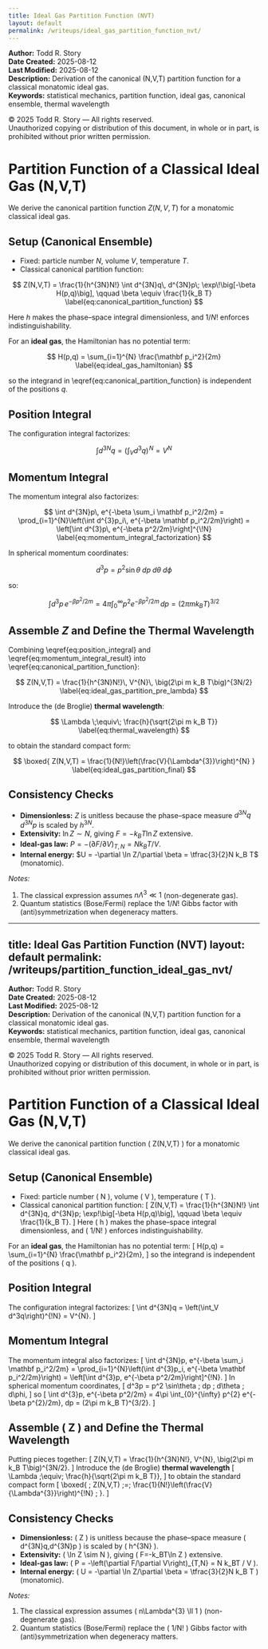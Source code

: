 ```yaml
---
title: Ideal Gas Partition Function (NVT)
layout: default
permalink: /writeups/ideal_gas_partition_function_nvt/
---
```


**Author:** Todd R. Story   
**Date Created:** 2025-08-12  
**Last Modified:** 2025-08-12  
**Description:** Derivation of the canonical (N,V,T) partition function for a classical monatomic ideal gas.  
**Keywords:** statistical mechanics, partition function, ideal gas, canonical ensemble, thermal wavelength

© 2025 Todd R. Story — All rights reserved.  
Unauthorized copying or distribution of this document, in whole or in part, is prohibited without prior written permission.

# Partition Function of a Classical Ideal Gas (N,V,T)

We derive the canonical partition function $Z(N,V,T)$ for a monatomic classical ideal gas.

## Setup (Canonical Ensemble)

- Fixed: particle number $N$, volume $V$, temperature $T$.  
- Classical canonical partition function:

$$
Z(N,V,T) = \frac{1}{h^{3N}N!} \int d^{3N}q\, d^{3N}p\; \exp\!\big[-\beta H(p,q)\big],
\qquad \beta \equiv \frac{1}{k_B T}
\label{eq:canonical_partition_function}
$$

Here $h$ makes the phase–space integral dimensionless, and $1/N!$ enforces indistinguishability.

For an **ideal gas**, the Hamiltonian has no potential term:

$$
H(p,q) = \sum_{i=1}^{N} \frac{\mathbf p_i^2}{2m}
\label{eq:ideal_gas_hamiltonian}
$$

so the integrand in \eqref{eq:canonical_partition_function} is independent of the positions $q$.

## Position Integral

The configuration integral factorizes:

$$
\int d^{3N}q = \left(\int_V d^3q\right)^{\!N} = V^{N}
\label{eq:position_integral}
$$

## Momentum Integral

The momentum integral also factorizes:

$$
\int d^{3N}p\, e^{-\beta \sum_i \mathbf p_i^2/2m}
= \prod_{i=1}^{N}\left(\int d^{3}p_i\, e^{-\beta \mathbf p_i^2/2m}\right)
= \left[\int d^{3}p\, e^{-\beta p^2/2m}\right]^{\!N}
\label{eq:momentum_integral_factorization}
$$

In spherical momentum coordinates:

$$
d^3p = p^2 \sin\theta \; dp \; d\theta \; d\phi
\label{eq:momentum_volume_element}
$$

so:

$$
\int d^{3}p\, e^{-\beta p^2/2m}
= 4\pi \int_{0}^{\infty} p^{2} e^{-\beta p^{2}/2m}\, dp
= (2\pi m k_B T)^{3/2}
\label{eq:momentum_integral_result}
$$

## Assemble $Z$ and Define the Thermal Wavelength

Combining \eqref{eq:position_integral} and \eqref{eq:momentum_integral_result} into \eqref{eq:canonical_partition_function}:

$$
Z(N,V,T) = \frac{1}{h^{3N}N!}\, V^{N}\, \big(2\pi m k_B T\big)^{3N/2}
\label{eq:ideal_gas_partition_pre_lambda}
$$

Introduce the (de Broglie) **thermal wavelength**:

$$
\Lambda \;\equiv\; \frac{h}{\sqrt{2\pi m k_B T}}
\label{eq:thermal_wavelength}
$$

to obtain the standard compact form:

$$
\boxed{
Z(N,V,T) = \frac{1}{N!}\left(\frac{V}{\Lambda^{3}}\right)^{N}
}
\label{eq:ideal_gas_partition_final}
$$

## Consistency Checks

- **Dimensionless:** $Z$ is unitless because the phase–space measure $d^{3N}q\,d^{3N}p$ is scaled by $h^{3N}$.  
- **Extensivity:** $\ln Z \sim N$, giving $F=-k_BT\ln Z$ extensive.  
- **Ideal-gas law:** $P = -\left(\partial F/\partial V\right)_{T,N} = N k_BT / V$.  
- **Internal energy:** $U = -\partial \ln Z/\partial \beta = \tfrac{3}{2}N k_B T$ (monatomic).  

*Notes:*  
1) The classical expression assumes $n\Lambda^{3} \ll 1$ (non-degenerate gas).  
2) Quantum statistics (Bose/Fermi) replace the $1/N!$ Gibbs factor with (anti)symmetrization when degeneracy matters.
---
title: Ideal Gas Partition Function (NVT)
layout: default
permalink: /writeups/partition_function_ideal_gas_nvt/
---

**Author:** Todd R. Story  
**Date Created:** 2025-08-12  
**Last Modified:** 2025-08-12  
**Description:** Derivation of the canonical (N,V,T) partition function for a classical monatomic ideal gas.  
**Keywords:** statistical mechanics, partition function, ideal gas, canonical ensemble, thermal wavelength

© 2025 Todd R. Story — All rights reserved.  
Unauthorized copying or distribution of this document, in whole or in part, is prohibited without prior written permission.

# Partition Function of a Classical Ideal Gas (N,V,T)

We derive the canonical partition function \( Z(N,V,T) \) for a monatomic classical ideal gas.

## Setup (Canonical Ensemble)

- Fixed: particle number \( N \), volume \( V \), temperature \( T \).  
- Classical canonical partition function:
\[
Z(N,V,T)
= \frac{1}{h^{3N}N!}
\int d^{3N}q\, d^{3N}p\;
\exp\!\big[-\beta H(p,q)\big],
\qquad \beta \equiv \frac{1}{k_B T}.
\]
Here \( h \) makes the phase–space integral dimensionless, and \( 1/N! \) enforces indistinguishability.

For an **ideal gas**, the Hamiltonian has no potential term:
\[
H(p,q) = \sum_{i=1}^{N} \frac{\mathbf p_i^2}{2m},
\]
so the integrand is independent of the positions \( q \).

## Position Integral

The configuration integral factorizes:
\[
\int d^{3N}q = \left(\int_V d^3q\right)^{\!N} = V^{N}.
\]

## Momentum Integral

The momentum integral also factorizes:
\[
\int d^{3N}p\, e^{-\beta \sum_i \mathbf p_i^2/2m}
= \prod_{i=1}^{N}\left(\int d^{3}p_i\, e^{-\beta \mathbf p_i^2/2m}\right)
= \left[\int d^{3}p\, e^{-\beta p^2/2m}\right]^{\!N}.
\]
In spherical momentum coordinates,
\[
d^3p = p^2 \sin\theta \; dp \; d\theta \; d\phi,
\]
so
\[
\int d^{3}p\, e^{-\beta p^2/2m}
= 4\pi \int_{0}^{\infty} p^{2} e^{-\beta p^{2}/2m}\, dp
= (2\pi m k_B T)^{3/2}.
\]

## Assemble \( Z \) and Define the Thermal Wavelength

Putting pieces together:
\[
Z(N,V,T)
= \frac{1}{h^{3N}N!}\, V^{N}\, \big(2\pi m k_B T\big)^{3N/2}.
\]
Introduce the (de Broglie) **thermal wavelength**
\[
\Lambda \;\equiv\; \frac{h}{\sqrt{2\pi m k_B T}},
\]
to obtain the standard compact form
\[
\boxed{ \;
Z(N,V,T) \;=\; \frac{1}{N!}\left(\frac{V}{\Lambda^{3}}\right)^{\!N}
\; }.
\]

## Consistency Checks

- **Dimensionless:** \( Z \) is unitless because the phase–space measure \( d^{3N}q\,d^{3N}p \) is scaled by \( h^{3N} \).  
- **Extensivity:** \( \ln Z \sim N \), giving \( F=-k_BT\ln Z \) extensive.  
- **Ideal-gas law:** \( P = -\left(\partial F/\partial V\right)_{T,N} = N k_BT / V \).  
- **Internal energy:** \( U = -\partial \ln Z/\partial \beta = \tfrac{3}{2}N k_B T \) (monatomic).  

*Notes:*  
1) The classical expression assumes \( n\Lambda^{3} \ll 1 \) (non-degenerate gas).  
2) Quantum statistics (Bose/Fermi) replace the \( 1/N! \) Gibbs factor with (anti)symmetrization when degeneracy matters.

